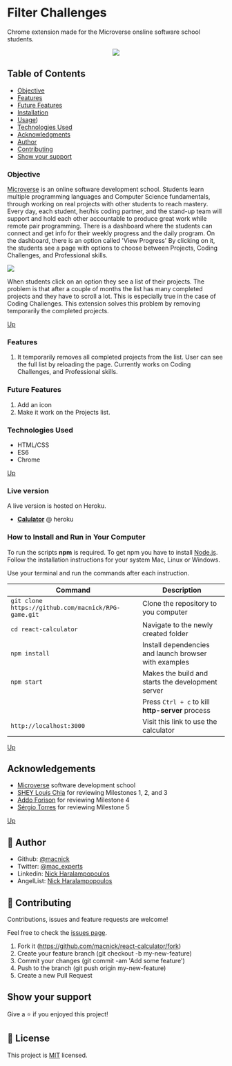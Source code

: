 # Filter Challenges

Chrome extension made for the Microverse onsline software school students.

<p align="center">
<img src="public/screenshot.png">
</p>

## Table of Contents

- [Objective](#Objective)
- [Features](#Features)
- [Future Features](#Future-Features)
- [Installation](#Installation)
- [Usage](#Usage))
- [Technologies Used](#Technologies-Used)
- [Acknowledgments](#Acknowledgments)
- [Author](#Author)
- [Contributing](#Contributing)
- [Show your support](#Show-your-support)

### Objective

[Microverse](https://www.microverse.org) is an online software development school. Students learn multiple programming languages and Computer Science fundamentals, through working on real projects with other students to reach mastery. Every day, each student, her/his coding partner, and the stand-up team will support and hold each other accountable to produce great work while remote pair programming.
There is a dashboard where the students can connect and get info for their weekly progress and the daily program. On the dashboard, there is an option called 'View Progress' By clicking on it, the students see a page with options to choose between Projects, Coding Challenges, and Professional skills.

<img src="img/screen1.img">

When students click on an option they see a list of their projects. The problem is that after a couple of months the list has many completed projects and they have to scroll a lot. This is especially true in the case of Coding Challenges. This extension solves this problem by removing temporarily the completed projects.

[Up](#Table-of-Contents)

### Features

1. It temporarily removes all completed projects from the list. User can see the full list by reloading the page. Currently works on Coding Challenges, and Professional skills. 

### Future Features

1. Add an icon
2. Make it work on the Projects list.

### Technologies Used

- HTML/CSS
- ES6
- Chrome

[Up](#Table-of-Contents)

### Live version

A live version is hosted on Heroku.

- [**Calulator**](https://react-calculator-88569.herokuapp.com) @ heroku

### How to Install and Run in Your Computer

To run the scripts **npm** is required. To get npm you have to install [Node.js](https://nodejs.org). Follow the installation instructions for your system Mac, Linux or Windows.

Use your terminal and run the commands after each instruction.

| Command                                             | Description                                           |
| --------------------------------------------------- | ----------------------------------------------------- |
| `git clone https://github.com/macnick/RPG-game.git` | Clone the repository to you computer                  |
| `cd react-calculator`                               | Navigate to the newly created folder                  |
| `npm install`                                       | Install dependencies and launch browser with examples |
| `npm start`                                         | Makes the build and starts the development server     |
|                                                     | Press `Ctrl + c` to kill **http-server** process      |
| `http://localhost:3000`                             | Visit this link to use the calculator                 |

[Up](#Table-of-Contents)

## Acknowledgements

- [Microverse](https://www.microverse.org) software development school
- [SHEY Louis Chia](https://github.com/shloch) for reviewing Milestones 1, 2, and 3
- [Addo Forison](https://github.com/Forison) for reviewing Milestone 4
- [Sérgio Torres](https://github.com/Torres-ssf) for reviewing Milestone 5

[Up](#Table-of-Contents)

## 👤 Author

- Github: [@macnick](https://github.com/macnick)
- Twitter: [@mac_experts](https://twitter.com/mac_experts)
- Linkedin: [Nick Haralampopoulos](https://www.linkedin.com/in/nick-haralampopoulos/)
- AngelList: [Nick Haralampopoulos](https://angel.co/u/nick-haralampopoulos)

## 🤝 Contributing

Contributions, issues and feature requests are welcome!

Feel free to check the [issues page](https://github.com/macnick/react-calculator/issues).

1. Fork it (https://github.com/macnick/react-calculator/fork)
2. Create your feature branch (git checkout -b my-new-feature)
3. Commit your changes (git commit -am 'Add some feature')
4. Push to the branch (git push origin my-new-feature)
5. Create a new Pull Request

## Show your support

Give a ⭐️ if you enjoyed this project!

## 📝 License

This project is [MIT](lic.url) licensed.
